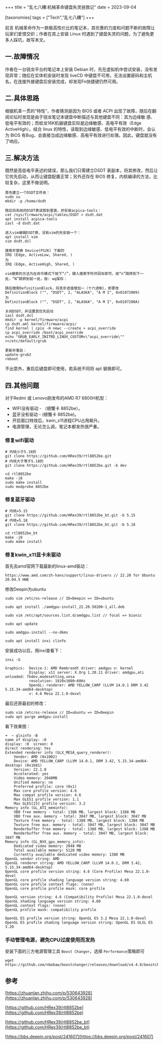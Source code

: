 +++
title = "乱七八糟:机械革命键盘失灵拯救记"
date = 2023-09-04

[taxonomies]
tags = ["Tech","乱七八糟"]
+++

前言 机械革命作为一款极高性价比的笔记本，其优惠的力度和问题不断的故障让玩家们爱恨交织；作者在其上安装 Linux 时遇到了键盘失灵的问题，为了避免更多人踩坑，故写本文。
<!-- more -->
## 一.故障情况

作者在一台锐龙平台的笔记本上安装 Debian 时，先在虚拟机中尝试安装，没有发现异常；随后在实体机安装时发现 liveCD 中键盘不可用，无法设置密码和主机名，在连接外接键盘后安装完成，却发现Fn快捷键仍然可用。

## 二.具体思路

根据机革一贯的“特性”，作者猜测是因为 BIOS 或者 ACPI 出现了故障，随后在翻阅论坛时发现是由于锐龙笔记本键盘中断描述与其他键盘不同：其为边缘敏 感、低电平有效的；而蛟龙16K机器键盘实际是边缘敏感、高电平有效（Edge ActiveHigh）。结合 linux 的特性，读取到边缘敏感、低电平有效的中断时，会认为 BIOS 有Bug，会直接当成边缘敏感、高电平有效进行处理。因此，键盘就没有了响应。

## 三.解决方法

既然是高低电平表述的错误，那么我们只需建立DSDT 表副本，将其修改，然后让它优先启动，从而让键盘配置正常；另外还存在 BIOS 修复，内核编译的方法，比较复杂，这里不做说明。
```
首先建立一个DSDT文件夹：
sudo su
mkdir -p /home/dsdt

随后将系统的DSDT表读取到里面，并安装acpica-tools：
cat /sys/firmware/acpi/tables/DSDT > dsdt.dat
apt install acpica-tools
iasl -d dsdt.dat

进入vim编辑DSDT表，没有vim的先安装一个：
apt install vim
vim dsdt.dsl

搜索并替换 Device(PS2K) 下面的
IRQ (Edge, ActiveLow, Shared, ) 
为
IRQ (Edge, ActiveHigh, Shared, ) 

vim搜索的方法为在命令模式下按下“/”，键入搜索字符并回车即可，按“n”跳转到下一处，“N”跳转到前一处，按: wq保存：

随后搜索DefinitionBlock，将其步进值增加一（十六进制），即更改
DefinitionBlock ("", "DSDT", 2, "ALASKA", "A M I", 0x01072009)
为
DefinitionBlock ("", "DSDT", 2, "ALASKA", "A M I", 0x0107200A)

关闭DSDT，并设置其优先启动
iasl dsdt.dsl
mkdir -p kernel/firmware/acpi
cp dsdt.aml kernel/firmware/acpi/
find kernel | cpio -H newc --create > acpi_override
cp acpi_override /boot/acpi_override
echo "GRUB_EARLY_INITRD_LINUX_CUSTOM=\"acpi_override\"" >>/etc/default/grub

更新并重启：
update-grub2
reboot
```              

不出意外，重启后键盘即可使用，若系统不同将 apt 替换即可。

## 四.其他问题

对于Redmi 或 Lenovo刚发布的AMD R7 6800H机型：
- WIFI没有驱动 - （螃蟹卡 8852be）。
- 蓝牙没有驱动 - (螃蟹卡 8852be)。
- 开启窗口特效后，kwin_x11进程CPU占用飙升。
- 电源管理，无论怎么调，笔记本都发热很严重。

### 修复wifi驱动

```
# 内核小于5.18的
git clone https://github.com/HRex39/rtl8852be.git
# 内核大于等于5.18的
git clone https://github.com/HRex39/rtl8852be.git -b dev

cd rtl8852be
make -j8
sudo make install
sudo modprobe 8852be
```

### 修复蓝牙驱动

```
# 内核=5.15
git clone https://github.com/HRex39/rtl8852be_bt.git -b 5.15
# 内核=5.18
git clone https://github.com/HRex39/rtl8852be_bt.git -b 5.18

cd rtl8852be_bt
make -j8
sudo make install
```

### 修复kwin_x11显卡未驱动

首先去amd官网下载最新的linux-amd驱动：

````
https://www.amd.com/zh-hans/support/linux-drivers // 22.20 for Ubuntu 20.04.5 HWE
````

修改Deepin为ubuntu

````
sudo vim /etc/os-release // ID=Deepin => ID=ubuntu

sudo apt install ./amdgpu-install_22.20.50200-1_all.deb

sudo vim /etc/apt/sources.list.d/amdgpu.list // focal => bionic

sudo apt update

sudo amdgpu-install --no-dkms

sudo apt install inxi clinfo
````

安装成功以后，用inxi查看下：

`inxi -G`

````
Graphics:  Device-1: AMD Rembrandt driver: amdgpu v: kernel 
           Display: x11 server: X.Org 1.20.11 driver: amdgpu,ati unloaded: fbdev,modesetting,vesa 
           resolution: 1920x1080~60Hz 
           OpenGL: renderer: AMD YELLOW_CARP (LLVM 14.0.1 DRM 3.42 5.15.34-amd64-desktop) 
           v: 4.6 Mesa 22.1.0-devel
````

最后还原最初的修改：

````
sudo vim /etc/os-release // ID=ubuntu => ID=Deepin
sudo apt purge amdgpu-install
````

看下效果图：

````
➜  ~ glxinfo -B
name of display: :0
display: :0  screen: 0
direct rendering: Yes
Extended renderer info (GLX_MESA_query_renderer):
    Vendor: AMD (0x1002)
    Device: AMD YELLOW_CARP (LLVM 14.0.1, DRM 3.42, 5.15.34-amd64-desktop) (0x1681)
    Version: 22.1.0
    Accelerated: yes
    Video memory: 2048MB
    Unified memory: no
    Preferred profile: core (0x1)
    Max core profile version: 4.6
    Max compat profile version: 4.6
    Max GLES1 profile version: 1.1
    Max GLES[23] profile version: 3.2
Memory info (GL_ATI_meminfo):
    VBO free memory - total: 1388 MB, largest block: 1388 MB
    VBO free aux. memory - total: 3047 MB, largest block: 3047 MB
    Texture free memory - total: 1388 MB, largest block: 1388 MB
    Texture free aux. memory - total: 3047 MB, largest block: 3047 MB
    Renderbuffer free memory - total: 1388 MB, largest block: 1388 MB
    Renderbuffer free aux. memory - total: 3047 MB, largest block: 3047 MB
Memory info (GL_NVX_gpu_memory_info):
    Dedicated video memory: 2048 MB
    Total available memory: 5120 MB
    Currently available dedicated video memory: 1388 MB
OpenGL vendor string: AMD
OpenGL renderer string: AMD YELLOW_CARP (LLVM 14.0.1, DRM 3.42, 5.15.34-amd64-desktop)
OpenGL core profile version string: 4.6 (Core Profile) Mesa 22.1.0-devel
OpenGL core profile shading language version string: 4.60
OpenGL core profile context flags: (none)
OpenGL core profile profile mask: core profile

OpenGL version string: 4.6 (Compatibility Profile) Mesa 22.1.0-devel
OpenGL shading language version string: 4.60
OpenGL context flags: (none)
OpenGL profile mask: compatibility profile

OpenGL ES profile version string: OpenGL ES 3.2 Mesa 22.1.0-devel
OpenGL ES profile shading language version string: OpenGL ES GLSL ES 3.20
````

### 手动管理电源，避免CPU过度使用而发热

安装下面的三方电源管理工具 `Boost Changer`，选择 `Performance`策略即可

````
wget https://github.com/nbebaw/boostchanger/releases/download/v4.4.0/boostchanger_4.4.0_amd64.deb
````
## 参考

[https://zhuanlan.zhihu.com/p/530643928](https://zhuanlan.zhihu.com/p/530643928)

[https://github.com/HRex39/rtl8852be](https://github.com/HRex39/rtl8852be)

[https://github.com/HRex39/rtl8852be_bt](https://github.com/HRex39/rtl8852be_bt)

[https://bbs.deepin.org/post/241607](https://bbs.deepin.org/post/241607)
